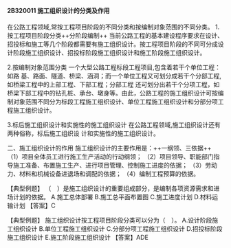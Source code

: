 #### 2B320011	施工组织设计的分类及作用
在公路工程领域,常按工程项目阶段的不同分类和按编制对象范围的不同分类。
1.按工程项目阶段分类++分阶段编制++
当前公路工程的基本建设程序要求在设计、招投标和施工等几个阶段都需要有施工组织设计。按工程项目阶段的不同可分成设计阶段施工组织设计、招投标阶段施工组织设计和施工阶段施工组织设计。

2.按编制对象范围分类
一个大型公路工程标段工程项目,包含着若干个单位工程：如路  基、路面、隧道、桥梁、涵洞；而一个单位工程又可划分成若干个分部工程,如桥梁工程中的上部工程、下部工程；分部工程  还可划分出若干个分项工程，如桥梁下部工程中的钻孔桩、承台、墩身等。由此，公路工程的施工组织设计可按编制对象范围不同分为标段工程施工组织设计、单位工程施工组织设计和分部分项工程施工组织设计。

3.标后施工组织设计和实施性的施工组织设计
在公路工程领域,施工组织设计还有两种俗称，标后施工组织设  计和实施性的施工组织设计。

二、施工组织设计的作用
施工组织设计的主要作用是：++一纲领、三依据++
（1）项目全体员工进行施工生产活动的行动纲领；
（2）项目领导、职能部门指导施工准备、布置施工生产、进行项目管理、控制施工进度的依据；
（3）劳动力、材料和机械设备进退场和调配的依据；
（4）编制工程预算的依据。

【典型例题】
（　）是施工组织设计的重要组成部分，是编制各项资源需求和进场计划的依据。
A.施工总体部署
B.施工总平面布置图
C.施工进度计划
D.材料运输计划
【答案】C

【典型例题】
施工组织设计按工程项目阶段分类可以分为（　）。
A.设计阶段施工组织设计
B.单位工程施工组织设计
C.分部分项工程施工组织设计
D.招投标阶段施工组织设计
E.施工阶段施工组织设计
【答案】ADE